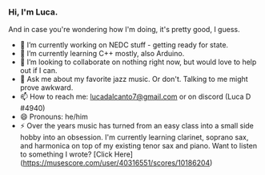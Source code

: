 ### Hi, I'm Luca.

And in case you're wondering how I'm doing, it's pretty good, I guess.

- 🔭 I’m currently working on NEDC stuff - getting ready for state.
- 🌱 I’m currently learning C++ mostly, also Arduino.
- 👯 I’m looking to collaborate on nothing right now, but would love to help out if I can.
- 💬 Ask me about my favorite jazz music. Or don't. Talking to me might prove awkward.
- 📫 How to reach me: lucadalcanto7@gmail.com or on discord (Luca D #4940)
- 😄 Pronouns: he/him
- ⚡ Over the years music has turned from an easy class into a small side hobby into an obsession. I'm currently learning clarinet, soprano sax, and harmonica on top of my existing tenor sax and piano. Want to listen to something I wrote? [Click Here] (https://musescore.com/user/40316551/scores/10186204)

<!--
**Luca-Skyline/Luca-Skyline** is a ✨ _special_ ✨ repository because its `README.md` (this file) appears on your GitHub profile.

Here are some ideas to get you started:

- 🔭 I’m currently working on ...
- 🌱 I’m currently learning ...
- 👯 I’m looking to collaborate on ...
- 🤔 I’m looking for help with ...
- 💬 Ask me about ...
- 📫 How to reach me: ...
- 😄 Pronouns: ...
- ⚡ Fun fact: ...
-->
